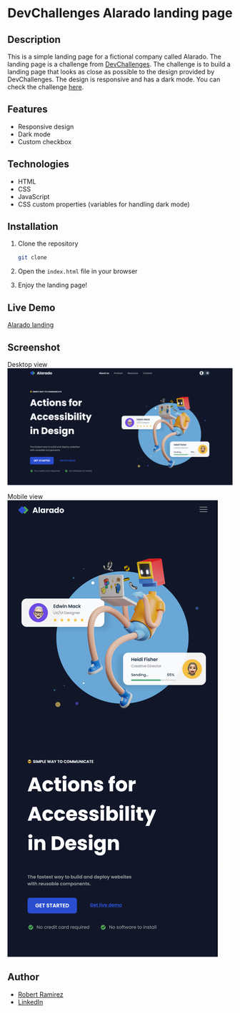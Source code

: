 # DevChallenges Alarado landing page

## Description

This is a simple landing page for a fictional company called Alarado. The landing page is a challenge from [DevChallenges](https://devchallenges.io/). The challenge is to build a landing page that looks as close as possible to the design provided by DevChallenges. The design is responsive and has a dark mode. You can check the challenge [here](https://devchallenges.io/challenge/simple-hompage-alarado).

## Features

- Responsive design
- Dark mode
- Custom checkbox

## Technologies

- HTML
- CSS
- JavaScript
- CSS custom properties (variables for handling dark mode)

## Installation

1. Clone the repository
    
    ```bash
    git clone
    ```
2. Open the `index.html` file in your browser
3. Enjoy the landing page!

## Live Demo

[Alarado landing](https://)

## Screenshot

Desktop view
![Desktop](desktop-screenshot.png)

Mobile view
![Mobile](mobile-screenshot.png)

## Author

- [Robert Ramirez](https://robert-ramirez.co/)
- [LinkedIn](www.linkedin.com/in/roberto-ramirez-aguilar)